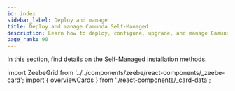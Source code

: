 ```yaml
---
id: index
sidebar_label: Deploy and manage
title: Deploy and manage Camunda Self-Managed
description: Learn how to deploy, configure, upgrade, and manage Camunda Self-Managed across different environments.
page_rank: 90
---
```


In this section, find details on the Self-Managed installation methods.

import ZeebeGrid from '../../components/zeebe/react-components/\_zeebe-card';
import { overviewCards } from './react-components/\_card-data';

<ZeebeGrid zeebe={overviewCards} />
